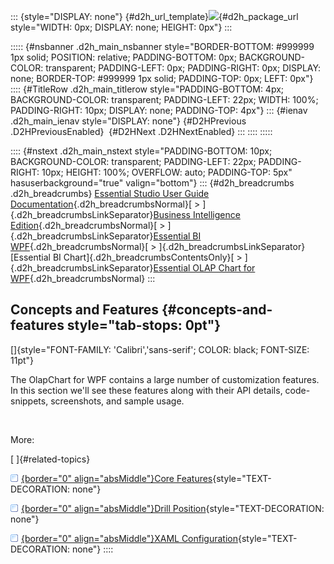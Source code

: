 ::: {style="DISPLAY: none"}
[](ms-xhelp:///?Id=d2h_url_template){#d2h_url_template}![](!package_url!){#d2h_package_url style="WIDTH: 0px; DISPLAY: none; HEIGHT: 0px"}
:::

::::: {#nsbanner .d2h_main_nsbanner style="BORDER-BOTTOM: #999999 1px solid; POSITION: relative; PADDING-BOTTOM: 0px; BACKGROUND-COLOR: transparent; PADDING-LEFT: 0px; PADDING-RIGHT: 0px; DISPLAY: none; BORDER-TOP: #999999 1px solid; PADDING-TOP: 0px; LEFT: 0px"}
:::: {#TitleRow .d2h_main_titlerow style="PADDING-BOTTOM: 4px; BACKGROUND-COLOR: transparent; PADDING-LEFT: 22px; WIDTH: 100%; PADDING-RIGHT: 10px; DISPLAY: none; PADDING-TOP: 4px"}
::: {#ienav .d2h_main_ienav style="DISPLAY: none"}
[](ms-xhelp:///?Id=bff7a049-1c9b-411b-96d6-cd89be841cc0){#D2HPrevious .D2HPreviousEnabled}  [](ms-xhelp:///?Id=6c088d7d-d8cc-42a0-98a4-c2a68fea90e5){#D2HNext .D2HNextEnabled}
:::
::::
:::::

:::: {#nstext .d2h_main_nstext style="PADDING-BOTTOM: 10px; BACKGROUND-COLOR: transparent; PADDING-LEFT: 22px; PADDING-RIGHT: 10px; HEIGHT: 100%; OVERFLOW: auto; PADDING-TOP: 5px" hasuserbackground="true" valign="bottom"}
::: {#d2h_breadcrumbs .d2h_breadcrumbs}
[Essential Studio User Guide Documentation](ms-xhelp:///?Id=12457748-09e3-4d74-a240-8e049cedf030){.d2h_breadcrumbsNormal}[ \> ]{.d2h_breadcrumbsLinkSeparator}[Business Intelligence Edition](ms-xhelp:///?Id=fdf33dd8-62b2-47b9-ad7b-fc50e590bca5){.d2h_breadcrumbsNormal}[ \> ]{.d2h_breadcrumbsLinkSeparator}[Essential BI WPF](ms-xhelp:///?Id=41e3d586-d922-4a01-8272-679fe4ae7343){.d2h_breadcrumbsNormal}[ \> ]{.d2h_breadcrumbsLinkSeparator}[Essential BI Chart]{.d2h_breadcrumbsContentsOnly}[ \> ]{.d2h_breadcrumbsLinkSeparator}[Essential OLAP Chart for WPF](ms-xhelp:///?Id=4d89e52f-a14a-4da7-a710-b908bfbede08){.d2h_breadcrumbsNormal}
:::

## Concepts and Features {#concepts-and-features style="tab-stops: 0pt"}

[]{style="FONT-FAMILY: 'Calibri','sans-serif'; COLOR: black; FONT-SIZE: 11pt"} 

The OlapChart for WPF contains a large number of customization features. In this section we'll see these features along with their API details, code-snippets, screenshots, and sample usage.

 

More:

[ ]{#related-topics}

[![](button.gif){border="0" align="absMiddle"}Core Features](ms-xhelp:///?Id=6c088d7d-d8cc-42a0-98a4-c2a68fea90e5){style="TEXT-DECORATION: none"}

[![](button.gif){border="0" align="absMiddle"}Drill Position](ms-xhelp:///?Id=1d670091-4015-4fd8-b608-3af6f81043cb){style="TEXT-DECORATION: none"}

[![](button.gif){border="0" align="absMiddle"}XAML Configuration](ms-xhelp:///?Id=d2bf88b4-7078-489d-a860-2b1bb8ef1780){style="TEXT-DECORATION: none"}
::::
